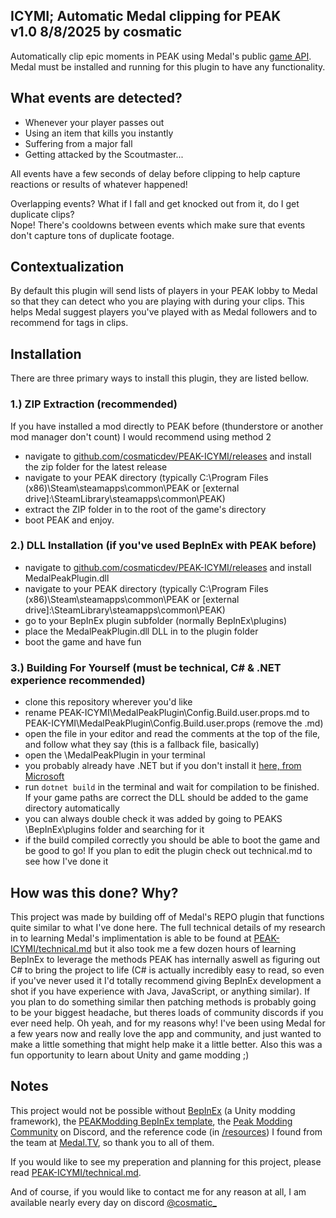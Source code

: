 ## ICYMI; Automatic Medal clipping for PEAK<br>v1.0 8/8/2025 by cosmatic
Automatically clip epic moments in PEAK using Medal's public [game API](https://docs.medal.tv/gameapi/index.html). Medal must be installed and running for this plugin to have any functionality.

## What events are detected?
- Whenever your player passes out
- Using an item that kills you instantly
- Suffering from a major fall
- Getting attacked by the Scoutmaster...

All events have a few seconds of delay before clipping to help capture reactions or results of whatever happened!

Overlapping events? What if I fall and get knocked out from it, do I get duplicate clips?<br>
Nope! There's cooldowns between events which make sure that events don't capture tons of duplicate footage.

## Contextualization
By default this plugin will send lists of players in your PEAK lobby to Medal so that they can detect who you are playing with during your clips.
This helps Medal suggest players you've played with as Medal followers and to recommend for tags in clips.

## Installation
There are three primary ways to install this plugin, they are listed bellow.

### 1.) ZIP Extraction (recommended)
If you have installed a mod directly to PEAK before (thunderstore or another mod manager don't count) I would recommend using method 2
- navigate to [github.com/cosmaticdev/PEAK-ICYMI/releases](https://github.com/cosmaticdev/PEAK-ICYMI/releases) and install the zip folder for the latest release
- navigate to your PEAK directory (typically C:\Program Files (x86)\Steam\steamapps\common\PEAK or [external drive]:\SteamLibrary\steamapps\common\PEAK)
- extract the ZIP folder in to the root of the game's directory
- boot PEAK and enjoy.

### 2.) DLL Installation (if you've used BepInEx with PEAK before)
- navigate to [github.com/cosmaticdev/PEAK-ICYMI/releases](https://github.com/cosmaticdev/PEAK-ICYMI/releases) and install MedalPeakPlugin.dll
- navigate to your PEAK directory (typically C:\Program Files (x86)\Steam\steamapps\common\PEAK or [external drive]:\SteamLibrary\steamapps\common\PEAK)
- go to your BepInEx plugin subfolder (normally BepInEx\plugins)
- place the MedalPeakPlugin.dll DLL in to the plugin folder
- boot the game and have fun

### 3.) Building For Yourself (must be technical, C# & .NET experience recommended)
- clone this repository wherever you'd like
- rename PEAK-ICYMI\MedalPeakPlugin\Config.Build.user.props.md to PEAK-ICYMI\MedalPeakPlugin\Config.Build.user.props (remove the .md)
- open the file in your editor and read the comments at the top of the file, and follow what they say (this is a fallback file, basically)
- open the \MedalPeakPlugin in your terminal
- you probably already have .NET but if you don't install it [here, from Microsoft](https://dotnet.microsoft.com/en-us/download)
- run ```dotnet build``` in the terminal and wait for compilation to be finished. If your game paths are correct the DLL should be added to the game directory automatically
- you can always double check it was added by going to PEAKS \BepInEx\plugins folder and searching for it
- if the build compiled correctly you should be able to boot the game and be good to go! If you plan to edit the plugin check out technical.md to see how I've done it

## How was this done? Why?
This project was made by building off of Medal's REPO plugin that functions quite similar to what I've done here. The full technical details of my research in to learning Medal's implimentation is able to be found at [PEAK-ICYMI/technical.md](https://github.com/cosmaticdev/PEAK-ICYMI/blob/master/technical.md) but it also took me a few dozen hours of learning BepInEx to leverage the methods PEAK has internally aswell as figuring out C# to bring the project to life (C# is actually incredibly easy to read, so even if you've never used it I'd totally recommend giving BepInEx development a shot if you have experience with Java, JavaScript, or anything similar). If you plan to do something similar then patching methods is probably going to be your biggest headache, but theres loads of community discords if you ever need help.
Oh yeah, and for my reasons why! I've been using Medal for a few years now and really love the app and community, and just wanted to make a little something that might help make it a little better. Also this was a fun opportunity to learn about Unity and game modding ;)

## Notes
This project would not be possible without [BepInEx](https://github.com/BepInEx/BepInEx) (a Unity modding framework), the [PEAKModding BepInEx template](https://github.com/PEAKModding/BepInExTemplate/tree/main), the [Peak Modding Community](https://discord.com/invite/peak-modding-community-1363179626435707082) on Discord, and the reference code (in [/resources](https://github.com/cosmaticdev/PEAK-ICYMI/tree/master/resources)) I found from the team at [Medal.TV](https://medal.tv), so thank you to all of them.

If you would like to see my preperation and planning for this project, please read [PEAK-ICYMI/technical.md](https://github.com/cosmaticdev/PEAK-ICYMI/blob/master/technical.md).

And of course, if you would like to contact me for any reason at all, I am available nearly every day on discord [@cosmatic_](https://discord.com/users/646450857801547799)